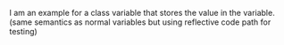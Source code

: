 I am an example for a class variable that stores the value in the variable.
(same semantics as normal variables but using reflective code path for testing)